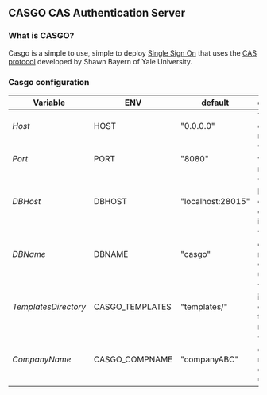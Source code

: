 ## CASGO CAS Authentication Server

### What is CASGO?

Casgo is a simple to use, simple to deploy [Single Sign On](http://en.wikipedia.org/wiki/Single_sign-on) that uses the [CAS protocol](http://en.wikipedia.org/wiki/Central_Authentication_Service) developed by Shawn Bayern of Yale University.


### Casgo configuration


|Variable               |ENV              |default           |description                                |
|-----------------------|-----------------|------------------|-------------------------------------------|
|*Host*                 |HOST             |"0.0.0.0"         |The host on which to run casgo             |
|*Port*                 |PORT             |"8080"            |The port on which to run casgo             |
|*DBHost*               |DBHOST           |"localhost:28015" |The hostname of database instance          |
|*DBName*               |DBNAME           |"casgo"           |The database name for casgo to use         |
|*TemplatesDirectory*   |CASGO_TEMPLATES  |"templates/"      |The folder in which casgo templates reside |
|*CompanyName*          |CASGO_COMPNAME   |"companyABC"      |The database name for casgo to use         |
